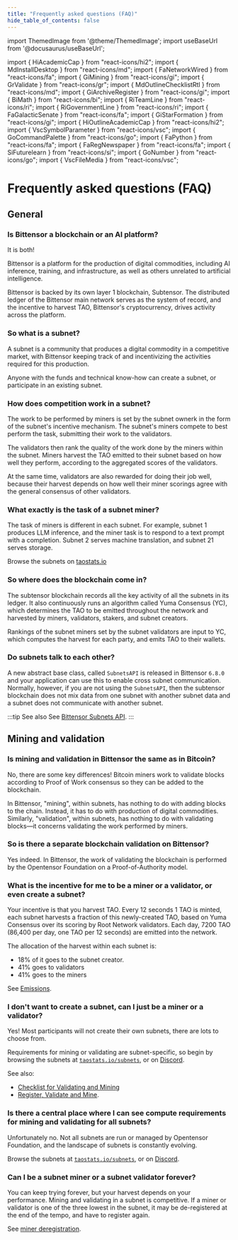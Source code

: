 ```yaml
---
title: "Frequently asked questions (FAQ)"
hide_table_of_contents: false 
---
```

import ThemedImage from '@theme/ThemedImage';
import useBaseUrl from '@docusaurus/useBaseUrl';

import { HiAcademicCap } from "react-icons/hi2";
import { MdInstallDesktop } from "react-icons/md";
import { FaNetworkWired } from "react-icons/fa";
import { GiMining } from "react-icons/gi";
import { GrValidate } from "react-icons/gr";
import { MdOutlineChecklistRtl } from "react-icons/md";
import { GiArchiveRegister } from "react-icons/gi";
import { BiMath } from "react-icons/bi";
import { RiTeamLine } from "react-icons/ri";
import { RiGovernmentLine } from "react-icons/ri";
import { FaGalacticSenate } from "react-icons/fa";
import { GiStarFormation } from "react-icons/gi";
import { HiOutlineAcademicCap } from "react-icons/hi2";
import { VscSymbolParameter } from "react-icons/vsc";
import { GoCommandPalette } from "react-icons/go";
import { FaPython } from "react-icons/fa";
import { FaRegNewspaper } from "react-icons/fa";
import { SiFuturelearn } from "react-icons/si";
import { GoNumber } from "react-icons/go";
import { VscFileMedia } from "react-icons/vsc";

# Frequently asked questions (FAQ)

## General

### Is Bittensor a blockchain or an AI platform?

It is both!

Bittensor is a platform for the production of digital commodities, including AI inference, training, and infrastructure, as well as others unrelated to artificial intelligence.

Bittensor is backed by its own layer 1 blockchain, Subtensor. The distributed ledger of the Bittensor main network serves as the system of record, and the incentive to harvest TAO, Bittensor's cryptocurrency, drives activity across the platform.

### So what is a subnet?

A subnet is a community that produces a digital commodity in a competitive market, with Bittensor keeping track of and incentivizing the activities required for this production.

Anyone with the funds and technical know-how can create a subnet, or participate in an existing subnet.

### How does competition work in a subnet?

The work to be performed by miners is set by the subnet ownerk in the form of the subnet's incentive mechanism. The subnet's miners compete to best perform the task, submitting their work to the validators. 

The validators then rank the quality of the work done by the miners within the subnet.
Miners harvest the TAO emitted to their subnet based on how well they perform, according to the aggregated scores of the validators. 

At the same time, validators are also rewarded for doing their job well, because their harvest depends on how well their miner scorings agree with the general consensus of other validators.

### What exactly is the task of a subnet miner?

The task of miners is different in each subnet. For example, subnet 1 produces LLM inference, and the miner task is to respond to a text prompt with a completion. Subnet 2 serves machine translation, and subnet 21 serves storage.

Browse the subnets on [taostats.io](https://taostats.io/subnets)

### So where does the blockchain come in?

The subtensor blockchain records all the key activity of all the subnets in its ledger. It also continuously runs an algorithm called Yuma Consensus (YC), which determines the TAO to be emitted throughout the network and harvested by miners, validators, stakers, and subnet creators.

Rankings of the subnet miners set by the subnet validators are input to YC, which  computes the harvest for each party, and emits TAO to their wallets.

### Do subnets talk to each other?

A new abstract base class, called `SubnetsAPI` is released in Bittensor `6.8.0` and your application can use this to enable cross subnet communication. Normally, however, if you are not using the `SubnetsAPI`, then the subtensor blockchain does not mix data from one subnet with another subnet data and a subnet does not communicate with another subnet. 

:::tip See also
See [Bittensor Subnets API](https://github.com/opentensor/bittensor/blob/master/README.md#bittensor-subnets-api).
:::

## Mining and validation

### Is mining and validation in Bittensor the same as in Bitcoin?

No, there are some key differences! Bitcoin miners work to validate blocks according to Proof of Work consensus so they can be added to the blockchain.

In Bittensor, "mining", within subnets, has nothing to do with adding blocks to the chain. Instead, it has to do with production of digital commodities. Similarly, "validation", within subnets, has nothing to do with validating blocks&mdash;it concerns validating the work performed by miners.

### So is there a separate blockchain validation on Bittensor?

Yes indeed. In Bittensor, the work of validating the blockchain is performed by the Opentensor Foundation on a Proof-of-Authority model.

### What is the incentive for me to be a miner or a validator, or even create a subnet? 

Your incentive is that you harvest TAO. Every 12 seconds 1 TAO is minted, each subnet harvests a fraction of this newly-created TAO, based on Yuma Consensus over its scoring by Root Network validators. Each day, 7200 TAO (86,400 per day, one TAO per 12 seconds) are emitted into the network.

The allocation of the harvest within each subnet is:
- 18% of it goes to the subnet creator.
- 41% goes to validators
- 41% goes to the miners

See [Emissions](./emissions.md).

### I don't want to create a subnet, can I just be a miner or a validator?

Yes! Most participants will not create their own subnets, there are lots to choose from.

Requirements for mining or validating are subnet-specific, so begin by browsing the subnets at [`taostats.io/subnets`](https://taostats.io/subnets), or on [Discord](https://discord.com/channels/799672011265015819/830068283314929684).

See also: 

- [Checklist for Validating and Mining](./subnets/checklist-for-validating-mining.md)
- [Register, Validate and Mine](./subnets/register-validate-mine.md).

### Is there a central place where I can see compute requirements for mining and validating for all subnets?

Unfortunately no. Not all subnets are run or managed by Opentensor Foundation, and the landscape of subnets is constantly evolving. 

Browse the subnets at [`taostats.io/subnets`](https://taostats.io/subnets), or on [Discord](https://discord.com/channels/799672011265015819/830068283314929684).

### Can I be a subnet miner or a subnet validator forever?

You can keep trying forever, but your harvest depends on your performance. Mining and validating in a subnet is competitive. If a miner or validator is one of the three lowest in the subnet, it may be de-registered at the end of the tempo, and have to register again.

See [miner deregistration](./subnets/register-validate-mine.md#miner-deregistration). 
